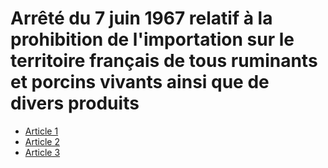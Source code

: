 # Arrêté du 7 juin 1967 relatif à la prohibition de l'importation sur le territoire français de tous ruminants et porcins vivants ainsi que de divers produits

- [Article 1](article-1.md)
- [Article 2](article-2.md)
- [Article 3](article-3.md)
